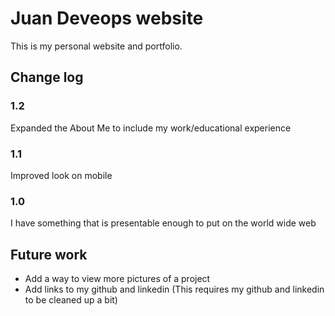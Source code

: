 # Juan Deveops website

This is my personal website and portfolio.

## Change log

### 1.2
Expanded the About Me to include my work/educational experience

### 1.1
Improved look on mobile

### 1.0
I have something that is presentable enough to put on the world wide web

## Future work

* Add a way to view more pictures of a project
* Add links to my github and linkedin (This requires my github and linkedin to be cleaned up a bit)
